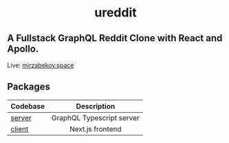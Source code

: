 # <div align="center">ureddit</p>


## A Fullstack GraphQL Reddit Clone with React and Apollo.

Live: [mirzabekov.space](https://mirzabekov.space)

## Packages

| Codebase             |        Description         |
| :------------------- |   :-------------------:    | 
| [server](server)     | GraphQL Typescript server  |
| [client](client)     |     Next.js frontend       |
